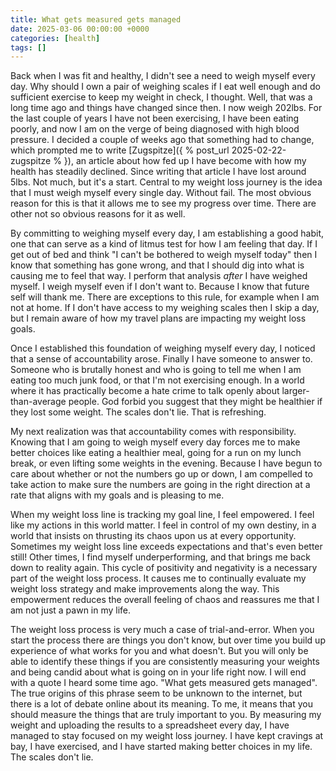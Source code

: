 ```yaml
---
title: What gets measured gets managed
date: 2025-03-06 00:00:00 +0000
categories: [health]
tags: []
---
```


Back when I was fit and healthy, I didn't see a need to weigh myself every day. Why should I own a pair of weighing scales if I eat well enough and do sufficient exercise to keep my weight in check, I thought. Well, that was a long time ago and things have changed since then. I now weigh 202lbs. For the last couple of years I have not been exercising, I have been eating poorly, and now I am on the verge of being diagnosed with high blood pressure. I decided a couple of weeks ago that something had to change, which prompted me to write [Zugspitze]({ % post_url 2025-02-22-zugspitze % }), an article about how fed up I have become with how my health has steadily declined. Since writing that article I have lost around 5lbs. Not much, but it's a start. Central to my weight loss journey is the idea that I must weigh myself every single day. Without fail. The most obvious reason for this is that it allows
me to see my progress over time. There are other not so obvious reasons for it as well.

By committing to weighing myself every day, I am establishing a good habit, one that can serve as a kind of litmus test for how I am feeling that day. If I get out of bed and think "I can't be bothered to weigh myself today" then I know that something has gone wrong, and that I should dig into what is causing me to feel that way. I perform that analysis *after* I have weighed myself. I weigh myself even if I don't want to. Because I know that future self will thank me. There are exceptions to this rule, for example when I am not at home. If I don't have access to my weighing scales then I skip a day, but I remain aware of how my travel plans are impacting my weight loss goals.

Once I established this foundation of weighing myself every day, I noticed that a sense of accountability arose. Finally I have someone to answer to. Someone who is brutally honest and who is going to tell me when I am eating too much junk food, or that I'm not exercising enough. In a world where it has practically become a hate crime to talk openly about larger-than-average people. God forbid you suggest that they might be healthier if they lost some weight. The scales don't lie. That is refreshing.

My next realization was that accountability comes with responsibility. Knowing that I am going to weigh myself every day forces me to make better choices like eating a healthier meal, going for a run on my lunch break, or even lifting some weights in the evening. Because I have begun to care about whether or not the numbers go up or down, I am compelled to take action to make sure the numbers are going in the right direction at a rate that aligns with my goals and is pleasing to me.

When my weight loss line is tracking my goal line, I feel empowered. I feel like my actions in this world matter. I feel in control of my own destiny, in a world that insists on thrusting its chaos upon us at every opportunity. Sometimes my weight loss line exceeds expectations and that's even better still! Other times, I find myself underperforming, and that brings me back down to reality again. This cycle of positivity and negativity is a necessary part of the weight loss process. It causes me to continually evaluate my weight loss strategy and make improvements along the way. This empowerment reduces the overall feeling of chaos and reassures me that I am not just a pawn in my life.

The weight loss process is very much a case of trial-and-error. When you start the process there are things you don't know, but over time you build up experience of what works for you and what doesn't. But you will only be able to identify these things if you are consistently measuring your weights and being candid about what is going on in your life right now. I will end with a quote I heard some time ago. "What gets measured gets managed". The true origins of this phrase seem to be unknown to the internet, but there is a lot of debate online about its meaning. To me, it means that you should measure the things that are truly important to you. By measuring my weight and uploading the results to a spreadsheet every day, I have managed to stay focused on my weight loss journey. I have kept cravings at bay, I have exercised, and I have started making better choices in my life. The scales don't lie.